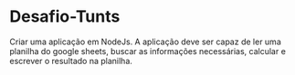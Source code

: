 # Desafio-Tunts
Criar uma aplicação em NodeJs. A aplicação deve ser capaz de ler uma planilha do google sheets, buscar as informações necessárias, calcular e escrever o resultado na planilha.

